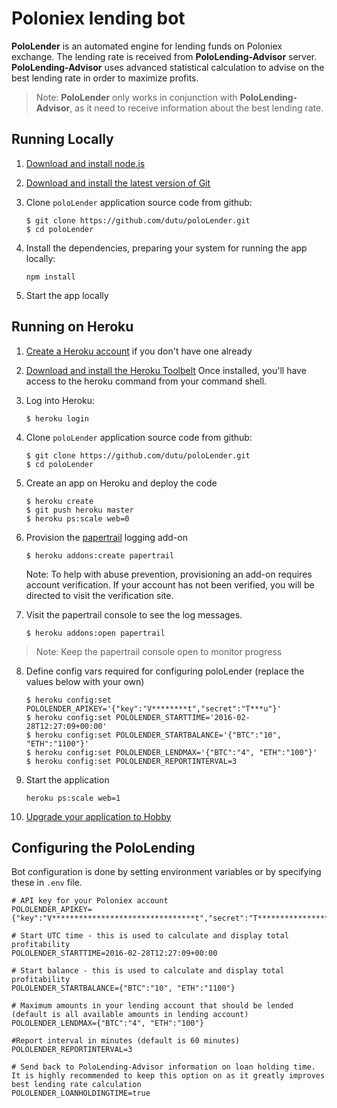 # Poloniex lending bot

**PoloLender** is an automated engine for lending funds on Poloniex exchange.
The lending rate is received from **PoloLending-Advisor** server. **PoloLending-Advisor** uses advanced statistical calculation to advise on the best lending rate in order to maximize profits.

> Note: **PoloLender** only works in conjunction with **PoloLending-Advisor**, as it need to receive information about the best lending rate.


## Running Locally


1. [Download and install node.js](http://nodejs.org/)

2. [Download and install the latest version of Git](http://git-scm.com/downloads "Download and install the latest version of Git")

3. Clone `poloLender` application source code from github:

    ```
    $ git clone https://github.com/dutu/poloLender.git
    $ cd poloLender
    ```
4. Install the dependencies, preparing your system for running the app locally:

    ```
    npm install
    ```
    
5. Start the app locally



## Running on Heroku


1. [Create a Heroku account](https://signup.heroku.com/dc "Create a Heroku account") if you don't have one already

2. [Download and install the Heroku Toolbelt](https://toolbelt.heroku.com/ "Download and install the Heroku Toolbelt")
Once installed, you'll have access to the heroku command from your command shell.

3. Log into Heroku:

    ```
    $ heroku login
    ```
 
4. Clone `poloLender` application source code from github:

    ```
    $ git clone https://github.com/dutu/poloLender.git
    $ cd poloLender
    ```
5. Create an app on Heroku and deploy the code
    
    ```
    $ heroku create
    $ git push heroku master
    $ heroku ps:scale web=0
    ```
    
6. Provision the [papertrail](https://devcenter.heroku.com/articles/papertrail) logging add-on
    ```
    $ heroku addons:create papertrail
    ```
    
    Note: To help with abuse prevention, provisioning an add-on requires account verification. If your account has not been verified, you will be directed to visit the verification site.


7. Visit the papertrail console to see the log messages. 
    ```
    $ heroku addons:open papertrail
    ```
> Note: Keep the papertrail console open to monitor progress
    
8. Define config vars required for configuring poloLender (replace the values below with your own)
    ```
    $ heroku config:set POLOLENDER_APIKEY='{"key":"V********t","secret":"T***u"}'
    $ heroku config:set POLOLENDER_STARTTIME='2016-02-28T12:27:09+00:00'
    $ heroku config:set POLOLENDER_STARTBALANCE='{"BTC":"10", "ETH":"1100"}'
    $ heroku config:set POLOLENDER_LENDMAX='{"BTC":"4", "ETH":"100"}'
    $ heroku config:set POLOLENDER_REPORTINTERVAL=3
    ```
    
9. Start the application
    ```
    heroku ps:scale web=1
    ```

10. [Upgrade your application to Hobby](https://dashboard.heroku.com/# "upgrade to Hobby")
    

## Configuring the PoloLending

Bot configuration is done by setting environment variables or by specifying these in `.env` file.


    # API key for your Poloniex account
    POLOLENDER_APIKEY={"key":"V********************************t","secret":"T************************************u"}
    
    # Start UTC time - this is used to calculate and display total profitability
    POLOLENDER_STARTTIME=2016-02-28T12:27:09+00:00
    
    # Start balance - this is used to calculate and display total profitability
    POLOLENDER_STARTBALANCE={"BTC":"10", "ETH":"1100"}
    
    # Maximum amounts in your lending account that should be lended (default is all available amounts in lending account) 
    POLOLENDER_LENDMAX={"BTC":"4", "ETH":"100"}

    #Report interval in minutes (default is 60 minutes)
    POLOLENDER_REPORTINTERVAL=3
        
    # Send back to PoloLending-Advisor information on loan holding time. It is highly recommended to keep this option on as it greatly improves best lending rate calculation  
    POLOLENDER_LOANHOLDINGTIME=true
